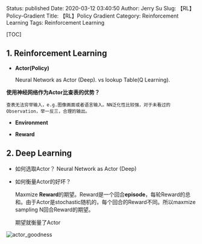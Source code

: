 Status: published
Date: 2020-03-12 03:40:50
Author: Jerry Su
Slug: 【RL】Policy-Gradient
Title: 【RL】Policy Gradient
Category: Reinforcement Learning
Tags: Reinforcement Learning 

[TOC]

## 1. Reinforcement Learning

- **Actor(Policy)**
    
    Neural Network as Actor (Deep). vs lookup Table(Q Learning).

**使用神经网络作为Actor比查表的优势？**

    查表无法穷举输入，e.g.图像画面或者语言输入。NN泛化性比较强，对于未看过的Observation，举一反三，合理的输出。

- **Environment**

- **Reward**

## 2. Deep Learning

- 如何选取Actor？ Neural Network as Actor (Deep)

- 如何衡量Actor的好坏？

    Maxmize **Reward**的期望。Reward是一个回合**episode**，每轮Reward的总和。由于Actor是stochastic随机的，每个回合的Reward不同。所以maxmize sampling N回合Reward的期望。 

    期望就衡量了Actor

![actor_goodness](images/RL/actor_goodness.png)